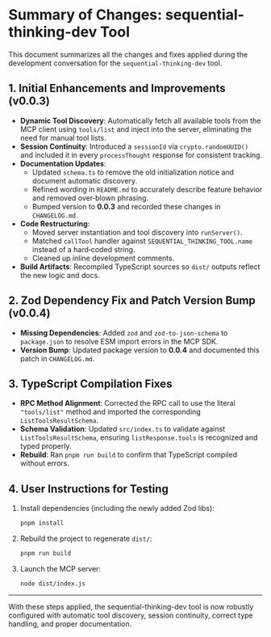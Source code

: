 # Summary of Changes: sequential-thinking-dev Tool

This document summarizes all the changes and fixes applied during the development conversation for the `sequential-thinking-dev` tool.

## 1. Initial Enhancements and Improvements (v0.0.3)

- **Dynamic Tool Discovery**: Automatically fetch all available tools from the MCP client using `tools/list` and inject into the server, eliminating the need for manual tool lists.
- **Session Continuity**: Introduced a `sessionId` via `crypto.randomUUID()` and included it in every `processThought` response for consistent tracking.
- **Documentation Updates**:
  - Updated `schema.ts` to remove the old initialization notice and document automatic discovery.
  - Refined wording in `README.md` to accurately describe feature behavior and removed over‑blown phrasing.
  - Bumped version to **0.0.3** and recorded these changes in `CHANGELOG.md`.
- **Code Restructuring**:
  - Moved server instantiation and tool discovery into `runServer()`.
  - Matched `callTool` handler against `SEQUENTIAL_THINKING_TOOL.name` instead of a hard‑coded string.
  - Cleaned up inline development comments.
- **Build Artifacts**: Recompiled TypeScript sources so `dist/` outputs reflect the new logic and docs.

## 2. Zod Dependency Fix and Patch Version Bump (v0.0.4)

- **Missing Dependencies**: Added `zod` and `zod-to-json-schema` to `package.json` to resolve ESM import errors in the MCP SDK.
- **Version Bump**: Updated package version to **0.0.4** and documented this patch in `CHANGELOG.md`.

## 3. TypeScript Compilation Fixes

- **RPC Method Alignment**: Corrected the RPC call to use the literal `"tools/list"` method and imported the corresponding `ListToolsResultSchema`.
- **Schema Validation**: Updated `src/index.ts` to validate against `ListToolsResultSchema`, ensuring `listResponse.tools` is recognized and typed properly.
- **Rebuild**: Ran `pnpm run build` to confirm that TypeScript compiled without errors.

## 4. User Instructions for Testing

1. Install dependencies (including the newly added Zod libs):
   ```bash
   pnpm install
   ```
2. Rebuild the project to regenerate `dist/`:
   ```bash
   pnpm run build
   ```
3. Launch the MCP server:
   ```bash
   node dist/index.js
   ```

---

With these steps applied, the sequential-thinking-dev tool is now robustly configured with automatic tool discovery, session continuity, correct type handling, and proper documentation.